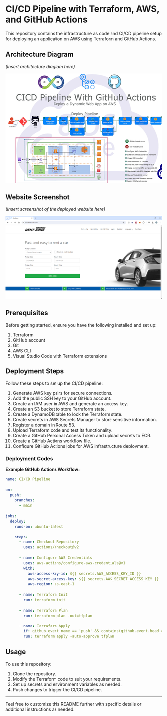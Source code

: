 # CI/CD Pipeline with Terraform, AWS, and GitHub Actions

This repository contains the infrastructure as code and CI/CD pipeline setup for deploying an application on AWS using Terraform and GitHub Actions.

## Architecture Diagram

*(Insert architecture diagram here)*

![Architecture Diagram](architecture_diagram.png)

## Website Screenshot

*(Insert screenshot of the deployed website here)*

![Website Screenshot](website_screenshot.png)

## Prerequisites

Before getting started, ensure you have the following installed and set up:

1. Terraform
2. GitHub account
3. Git
4. AWS CLI
5. Visual Studio Code with Terraform extensions

## Deployment Steps

Follow these steps to set up the CI/CD pipeline:

1. Generate AWS key pairs for secure connections.
2. Add the public SSH key to your GitHub account.
3. Create an IAM user in AWS and generate an access key.
4. Create an S3 bucket to store Terraform state.
5. Create a DynamoDB table to lock the Terraform state.
6. Create secrets in AWS Secrets Manager to store sensitive information.
7. Register a domain in Route 53.
8. Upload Terraform code and test its functionality.
9. Create a GitHub Personal Access Token and upload secrets to ECR.
10. Create a GitHub Actions workflow file.
11. Configure GitHub Actions jobs for AWS infrastructure deployment.

### Deployment Codes

**Example GitHub Actions Workflow:**

```yaml
name: CI/CD Pipeline

on:
  push:
    branches:
      - main

jobs:
  deploy:
    runs-on: ubuntu-latest

    steps:
      - name: Checkout Repository
        uses: actions/checkout@v2

      - name: Configure AWS Credentials
        uses: aws-actions/configure-aws-credentials@v1
        with:
          aws-access-key-id: ${{ secrets.AWS_ACCESS_KEY_ID }}
          aws-secret-access-key: ${{ secrets.AWS_SECRET_ACCESS_KEY }}
          aws-region: us-east-1

      - name: Terraform Init
        run: terraform init

      - name: Terraform Plan
        run: terraform plan -out=tfplan

      - name: Terraform Apply
        if: github.event_name == 'push' && contains(github.event.head_commit.message, '[terraform apply]')
        run: terraform apply -auto-approve tfplan
```

## Usage

To use this repository:

1. Clone the repository.
2. Modify the Terraform code to suit your requirements.
3. Set up secrets and environment variables as needed.
4. Push changes to trigger the CI/CD pipeline.

---

Feel free to customize this README further with specific details or additional instructions as needed.
